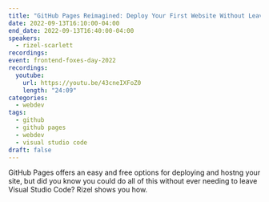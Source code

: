 ```yaml
---
title: "GitHub Pages Reimagined: Deploy Your First Website Without Leaving Your IDE"
date: 2022-09-13T16:10:00-04:00
end_date: 2022-09-13T16:40:00-04:00
speakers:
  - rizel-scarlett
recordings:
event: frontend-foxes-day-2022
recordings:
  youtube:
    url: https://youtu.be/43cneIXFoZ0
    length: "24:09"
categories:
  - webdev
tags:
  - github
  - github pages
  - webdev
  - visual studio code
draft: false
---
```


GitHub Pages offers an easy and free options for deploying and hostng your site, but did you know you could do all of this without ever needing to leave Visual Studio Code? Rizel shows you how.
